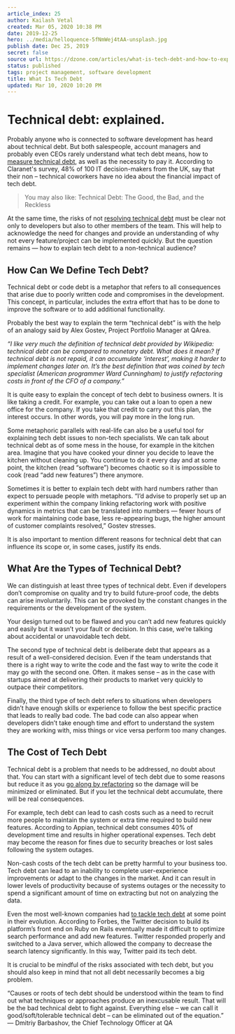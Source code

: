 ```yaml
---
article_index: 25
author: Kailash Vetal
created: Mar 05, 2020 10:38 PM
date: 2019-12-25
hero: ../media/helloquence-5fNmWej4tAA-unsplash.jpg
publish date: Dec 25, 2019
secret: false
source url: https://dzone.com/articles/what-is-tech-debt-and-how-to-explain-it-to-non-tec
status: published
tags: project management, software development
title: What Is Tech Debt
updated: Mar 10, 2020 10:20 PM
---
```

# Technical debt: explained.

Probably anyone who is connected to software development has heard about technical debt. But both salespeople, account managers and probably even CEOs rarely understand what tech debt means, how to [measure technical debt](https://dzone.com/articles/what-technical-debt-it-and-how-to-calculate-it), as well as the necessity to pay it. According to Claranet's survey, 48% of 100 IT decision-makers from the UK, say that their non – technical coworkers have no idea about the financial impact of tech debt.

> You may also like: Technical Debt: The Good, the Bad, and the Reckless

At the same time, the risks of not [resolving technical debt](https://dzone.com/articles/how-to-resolve-technical-debt-pay-off-and-preventi) must be clear not only to developers but also to other members of the team. This will help to acknowledge the need for changes and provide an understanding of why not every feature/project can be implemented quickly. But the question remains — how to explain tech debt to a non-technical audience?

## How Can We Define Tech Debt?

Technical debt or code debt is a metaphor that refers to all consequences that arise due to poorly written code and compromises in the development. This concept, in particular, includes the extra effort that has to be done to improve the software or to add additional functionality.

Probably the best way to explain the term “technical debt” is with the help of an analogy said by Alex Gostev, Project Portfolio Manager at QArea.

*“I like very much the definition of technical debt provided by Wikipedia: technical debt can be compared to monetary debt. What does it mean? If technical debt is not repaid, it can accumulate ‘interest’, making it harder to implement changes later on. It’s the best definition that was coined by tech specialist (American programmer Ward Cunningham) to justify refactoring costs in front of the CFO of a company.”*

It is quite easy to explain the concept of tech debt to business owners. It is like taking a credit. For example, you can take out a loan to open a new office for the company. If you take that credit to carry out this plan, the interest occurs. In other words, you will pay more in the long run.

Some metaphoric parallels with real-life can also be a useful tool for explaining tech debt issues to non-tech specialists. We can talk about technical debt as of some mess in the house, for example in the kitchen area. Imagine that you have cooked your dinner you decide to leave the kitchen without cleaning up. You continue to do it every day and at some point, the kitchen (read “software”) becomes chaotic so it is impossible to cook (read “add new features”) there anymore.

Sometimes it is better to explain tech debt with hard numbers rather than expect to persuade people with metaphors. “I’d advise to properly set up an experiment within the company linking refactoring work with positive dynamics in metrics that can be translated into numbers — fewer hours of work for maintaining code base, less re-appearing bugs, the higher amount of customer complaints resolved,” Gostev stresses.

It is also important to mention different reasons for technical debt that can influence its scope or, in some cases, justify its ends.

## What Are the Types of Technical Debt?

We can distinguish at least three types of technical debt. Even if developers don’t compromise on quality and try to build future-proof code, the debts can arise involuntarily. This can be provoked by the constant changes in the requirements or the development of the system.

Your design turned out to be flawed and you can’t add new features quickly and easily but it wasn’t your fault or decision. In this case, we’re talking about accidental or unavoidable tech debt.

The second type of technical debt is deliberate debt that appears as a result of a well-considered decision. Even if the team understands that there is a right way to write the code and the fast way to write the code it may go with the second one. Often. it makes sense – as in the case with startups aimed at delivering their products to market very quickly to outpace their competitors.

Finally, the third type of tech debt refers to situations when developers didn’t have enough skills or experience to follow the best specific practice that leads to really bad code. The bad code can also appear when developers didn’t take enough time and effort to understand the system they are working with, miss things or vice versa perform too many changes.

## The Cost of Tech Debt

Technical debt is a problem that needs to be addressed, no doubt about that. You can start with a significant level of tech debt due to some reasons but reduce it as you [go along by refactoring](https://qarea.com/blog/refactor-or-not-refactor-everything-there-is-to-know-about-refactoring) so the damage will be minimized or eliminated. But if you let the technical debt accumulate, there will be real consequences.

For example, tech debt can lead to cash costs such as a need to recruit more people to maintain the system or extra time required to build new features. According to Appian, technical debt consumes 40% of development time and results in higher operational expenses. Tech debt may become the reason for fines due to security breaches or lost sales following the system outages.

Non-cash costs of the tech debt can be pretty harmful to your business too. Tech debt can lead to an inability to complete user-experience improvements or adapt to the changes in the market. And it can result in lower levels of productivity because of systems outages or the necessity to spend a significant amount of time on extracting but not on analyzing the data.

Even the most well-known companies had [to tackle tech debt](https://dzone.com/articles/how-to-tackle-technical-debt) at some point in their evolution. According to Forbes, the Twitter decision to build its platform’s front end on Ruby on Rails eventually made it difficult to optimize search performance and add new features. Twitter responded properly and switched to a Java server, which allowed the company to decrease the search latency significantly. In this way, Twitter paid its tech debt.

It is crucial to be mindful of the risks associated with tech debt, but you should also keep in mind that not all debt necessarily becomes a big problem.

“Causes or roots of tech debt should be understood within the team to find out what techniques or approaches produce an inexcusable result. That will be the bad technical debt to fight against. Everything else – we can call it good/soft/tolerable technical debt – can be eliminated out of the equation.” — Dmitriy Barbashov, the Chief Technology Officer at QA
